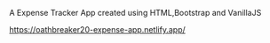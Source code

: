A Expense Tracker App created using HTML,Bootstrap and VanillaJS


https://oathbreaker20-expense-app.netlify.app/
